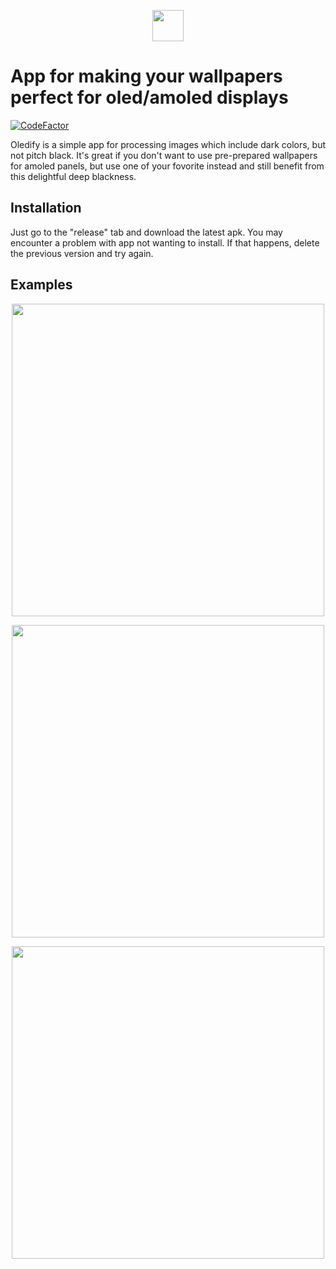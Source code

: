 <p align="center">
    <img src="https://raw.githubusercontent.com/kosodrzewina/oledify/master/app/src/main/ic_launcher-web.png"
        width="50"/>
</p>

# App for making your wallpapers perfect for oled/amoled displays

[![CodeFactor](https://www.codefactor.io/repository/github/kosodrzewina/oledify/badge?style=flat-square)](https://www.codefactor.io/repository/github/kosodrzewina/oledify)

Oledify is a simple app for processing images which include dark colors, but not pitch black. It's great if you don't want to use pre-prepared wallpapers for amoled panels, but use one of your fovorite instead and still benefit from this delightful deep blackness.

## Installation

Just go to the "release" tab and download the latest apk. You may encounter a problem with app not wanting to install. If that happens, delete the previous version and try again.

## Examples

<p align="center">
    <img src="https://raw.githubusercontent.com/kosodrzewina/oledify/master/showcase/car.jpg"
        height="500"/>
</p>

<p align="center">
    <img src="https://raw.githubusercontent.com/kosodrzewina/oledify/master/showcase/nagoya.jpg"
        height="500"/>
</p>

<p align="center">
    <img src="https://raw.githubusercontent.com/kosodrzewina/oledify/master/showcase/highway.jpg"
        height="500"/>
</p>
